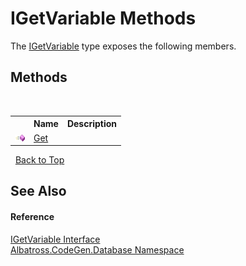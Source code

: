 # IGetVariable Methods
 

The <a href="FEA90F80">IGetVariable</a> type exposes the following members.


## Methods
&nbsp;<table><tr><th></th><th>Name</th><th>Description</th></tr><tr><td>![Public method](media/pubmethod.gif "Public method")</td><td><a href="8B72019A">Get</a></td><td /></tr></table>&nbsp;
<a href="#igetvariable-methods">Back to Top</a>

## See Also


#### Reference
<a href="FEA90F80">IGetVariable Interface</a><br /><a href="E11F5D98">Albatross.CodeGen.Database Namespace</a><br />